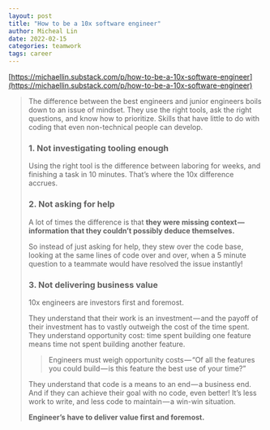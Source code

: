 ```yaml
---
layout: post
title: "How to be a 10x software engineer"
author: Micheal Lin
date: 2022-02-15
categories: teamwork
tags: career
---
```


[https://michaellin.substack.com/p/how-to-be-a-10x-software-engineer](https://michaellin.substack.com/p/how-to-be-a-10x-software-engineer)

> The difference between the best engineers and junior engineers boils down to an issue of mindset. They use the right tools, ask the right questions, and know how to prioritize. Skills that have little to do with coding that even non-technical people can develop.
>
> ### 1. Not investigating tooling enough
>
> Using the right tool is the difference between laboring for weeks, and finishing a task in 10 minutes. That’s where the 10x difference accrues.
>
> ### 2. Not asking for help
>
> A lot of times the difference is that **they were missing context — information that they couldn’t possibly deduce themselves.**
>
> So instead of just asking for help, they stew over the code base, looking at the same lines of code over and over, when a 5 minute question to a teammate would have resolved the issue instantly!
>
> ### 3. Not delivering business value
>
> 10x engineers are investors first and foremost.
>
> They understand that their work is an investment — and the payoff of their investment has to vastly outweigh the cost of the time spent. They understand opportunity cost: time spent building one feature means time not spent building another feature.
>
> > Engineers must weigh opportunity costs — “Of all the features you could build — is this feature the best use of your time?”
>
> They understand that code is a means to an end — a business end. And if they can achieve their goal with no code, even better! It’s less work to write, and less code to maintain — a win-win situation.
>
> **Engineer’s have to deliver value first and foremost.**





